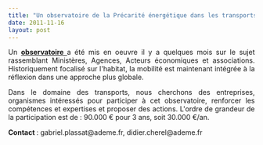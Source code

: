 ```yaml
---
title: "Un observatoire de la Précarité énergétique dans les transports - Appel à Participation"
date: 2011-11-16
layout: post
---
```


<p style="text-align: justify">Un <a href="http://www.developpement-durable.gouv.fr/L-Observatoire-national-de-la,21540.html" target="_blank"><strong>observatoire </strong></a>a été mis en oeuvre il y a quelques mois sur le sujet rassemblant Ministères, Agences, Acteurs économiques et associations. Historiquement focalisé sur l'habitat, la mobilité est maintenant intégrée à la réflexion dans une approche plus globale.</p> <p style="text-align: justify">Dans le domaine des transports, nous cherchons des entreprises, organismes intéressés pour participer à cet observatoire, renforcer les compétences et expertises et proposer des actions. L'ordre de grandeur de la participation est de : 90.000 € pour 3 ans, soit 30.000 €/an.</p> <p style="text-align: justify"><strong>Contact </strong>: gabriel.plassat@ademe.fr, didier.cherel@ademe.fr</p>